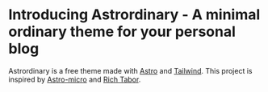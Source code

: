 # Introducing Astrordinary - A minimal ordinary theme for your personal blog

Astrordinary is a free theme made with [Astro](https://astro.build) and [Tailwind](https://tailwindcss.com/).
This project is inspired by [Astro-micro](https://github.com/trevortylerlee/astro-micro) and [Rich Tabor](https://rich.blog).
